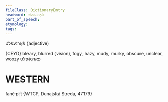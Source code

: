 ```yaml
---
fileClass: DictionaryEntry
headword: פֿאַרנעפּלט
part_of_speech: 
etymology: 
tags: 
---
```

פֿאַרנעפּלט
(adjective)

{CEYD}
bleary, blurred (vision), fogy, hazy, mudy, murky, obscure, unclear, woozy פֿאַרנע֜פּלט

WESTERN
========

fanéˑpl̩ʲt {WTCP, Dunajská Streda, 47179}
